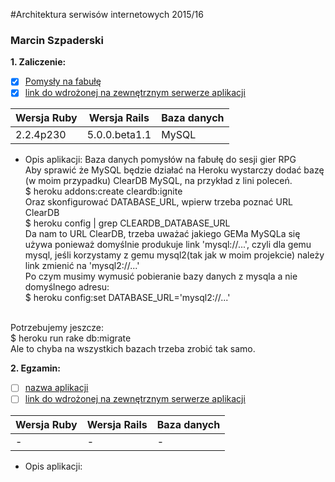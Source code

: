 #Architektura serwisów internetowych 2015/16

### Marcin Szpaderski

<b>1. Zaliczenie:</b>
 - [x] [Pomysły na fabułę](https://github.com/jgodziuk/ASI/tree/master/notebooks)
 - [x] [link do wdrożonej na zewnętrznym serwerze aplikacji](https://notebooks-jgodziuk.c9users.io/)
 
| Wersja Ruby   | Wersja Rails   | Baza danych |
|------------|---------|-------------|
|    2.2.4p230   | 5.0.0.beta1.1  | MySQL  |

- Opis aplikacji: Baza danych pomysłów na fabułę do sesji gier RPG</br>
Aby sprawić że MySQL będzie działać na Heroku wystarczy dodać bazę (w moim przypadku) ClearDB MySQL, na przykład z lini poleceń.</br>
$ heroku addons:create cleardb:ignite</br>
Oraz skonfigurować DATABASE_URL, wpierw trzeba poznać URL ClearDB</br>
$ heroku config | grep CLEARDB_DATABASE_URL</br>
Da nam to URL ClearDB, trzeba uważać jakiego GEMa MySQLa się używa ponieważ domyślnie produkuje link 'mysql://...', czyli dla gemu mysql, jeśli korzystamy z gemu mysql2(tak jak w moim projekcie) należy link zmienić na 'mysql2://...'</br>
Po czym musimy wymusić pobieranie bazy danych z mysqla a nie domyślnego adresu:</br>
$ heroku config:set DATABASE_URL='mysql2://...'</br>
</br>
Potrzebujemy jeszcze:</br>
$ heroku run rake db:migrate</br>
Ale to chyba na wszystkich bazach trzeba zrobić tak samo.</br>


<b>2. Egzamin:</b>
 - [ ] [nazwa aplikacji](egzamin)
 - [ ] [link do wdrożonej na zewnętrznym serwerze aplikacji](/)

| Wersja Ruby   | Wersja Rails   | Baza danych |
|------------|---------|-------------|
| - | -  | -  |

- Opis aplikacji: